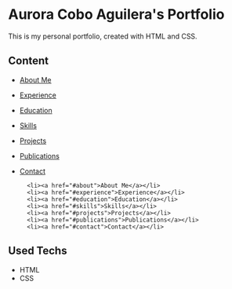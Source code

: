 # Aurora Cobo Aguilera's Portfolio

This is my personal portfolio, created with HTML and CSS.

## Content

* [About Me](#about)
* [Experience](#experience)
* [Education](#education)
* [Skills](#skills)
* [Projects](#projects)
* [Publications](#publications)
* [Contact](#contact)

        <li><a href="#about">About Me</a></li>
        <li><a href="#experience">Experience</a></li>
        <li><a href="#education">Education</a></li>
        <li><a href="#skills">Skills</a></li>
        <li><a href="#projects">Projects</a></li>
        <li><a href="#publications">Publications</a></li>
        <li><a href="#contact">Contact</a></li>

## Used Techs

* HTML
* CSS
